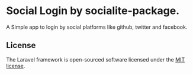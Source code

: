 # Social Login by socialite-package.
A Simple app to login by social platforms like github, twitter and facebook.



## License

The Laravel framework is open-sourced software licensed under the [MIT license](http://opensource.org/licenses/MIT).
